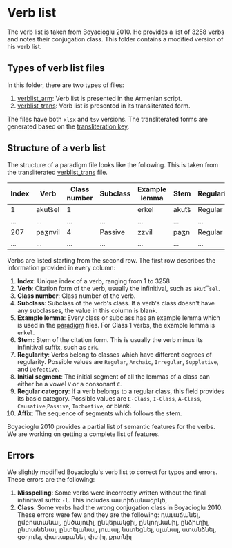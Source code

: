 # Verb list

The verb list is taken from Boyacioglu 2010. He provides a list of 3258 verbs and notes their conjugation class. This folder contains a modified version of his verb list.

## Types of verb list files

In this folder, there are two types of files:

1. [verblist_arm](verblist_tsv/verblist_arm.tsv): Verb list is presented in the Armenian script.
2. [verblist_trans](verblist_tsv/verblist_trans.tsv): Verb list is presented in its transliterated form.

The files have both `xlsx` and `tsv` versions.  The transliterated forms are generated based on  the [transliteration key](../transliteration.md).
## Structure of a verb list

The structure of a paradigm file looks like the following. This is taken from the transliterated [verblist_trans](verblist_tsv/verblist_trans.tsv) file.

|Index|	Verb|	Class number|	Subclass|	Example lemma|	Stem|	Regularity	|Initial segment	|Regular category|	Affix|
|-	|-|	- |	- |	-|	-|	 -|	- |	- |	  -|
|1|	akut͡sel|	1|	 |  erkel|akut͡s|	Regular|	V|		E-Class|	-el|
|...	|...|... |... |...|	...| ...|...  |... |	  ...|	 
|207|	paʒnvil	|4|	Passive|zzvil|	paʒn|	Regular	|C|	Passive|	-vil|
|...	|...|... |... |...|	...| ...|...  |... |	  ...|	 

Verbs are listed starting from the second row. The first row describes the information provided in every column:

1. **Index**: Unique index of a verb, ranging from 1 to 3258
2. **Verb**: Citation form of the verb, usually the infinitival, such as `akut͡sel`.
3. **Class number**: Class number of the verb.
4. **Subclass**: Subclass of the verb's class. If a verb's class doesn't have any subclasses, the value in this column is blank.
4. **Example lemma**: Every class or subclass has an example lemma which is used in the [paradigm](../paradigms) files. For Class 1 verbs, the example lemma is `erkel`.
5. **Stem**: Stem of the citation form. This is usually the verb minus its infinitival suffix, such as `erk`.
6. **Regularity**: Verbs belong to classes which have different degrees of regularity. Possible values are `Regular`, `Archaic`, `Irregular`, `Suppletive`, and `Defective`.
7. **Initial segment**: The initial segment of all the lemmas of a class can either be a vowel `V` or a consonant `C`.
8. **Regular category**: If a verb belongs to a regular class, this field provides its basic category. Possible values are `E-Class`, `I-Class`, `A-Class`, `Causative`,`Passive`,  `Inchoative`, or blank.
9. **Affix**: The sequence of segments which follows the stem.

Boyacioglu 2010 provides a partial list of semantic features for the verbs. We are working on getting a complete list of features.

## Errors
We slightly modified Boyacioglu's verb list to correct for typos and errors. These errors are the following:

1. **Misspelling**: Some verbs were incorrectly written without the final infinitival suffix `-l`. This includes աստիճանազրկե,
2. **Class**: Some verbs had the wrong conjugation class in Boyacioglu 2010. These errors were few and they are the following: դաւաճանել, ըմբոստանալ, ընծայուիլ, ընկերակցիլ, ընկողմանիլ, ընձիւղիլ, ընտանենալ, ընտելանալ, յուսալ, նստեցնել, սլանալ, ստանձնել, ցօղուել, փառաբանել, փտիլ, քրտնիլ





